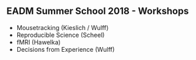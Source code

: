 ## EADM Summer School 2018 - Workshops

- Mousetracking (Kieslich / Wulff)
- Reproducible Science (Scheel)
- fMRI (Hawelka)
- Decisions from Experience (Wulff)

